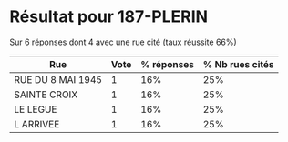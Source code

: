 # Résultat pour 187-PLERIN

Sur 6 réponses dont 4 avec une rue cité (taux réussite 66%)

| Rue | Vote | % réponses | % Nb rues cités|
|-----|------|------------|----------------|
| RUE DU 8 MAI 1945 | 1 | 16% | 25%|
| SAINTE CROIX | 1 | 16% | 25%|
| LE LEGUE | 1 | 16% | 25%|
| L ARRIVEE | 1 | 16% | 25%|
